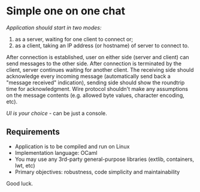 # Simple one on one chat

*Application should start in two modes:*

1. as a server, waiting for one client to connect or;
2. as a client, taking an IP address (or hostname) of server to connect to.

After connection is established, user on either side (server and client) can send messages to the other side. After connection is terminated by the client, server continues waiting for another client. The receiving side should acknowledge every incoming message (automatically send back a "message received" indication), sending side should show the roundtrip time for acknowledgment.
Wire protocol shouldn't make any assumptions on the message contents (e.g. allowed byte values, character encoding, etc).

*UI is your choice* - can be just a console.

## Requirements

- Application is to be compiled and run on Linux
- Implementation language: OCaml
- You may use any 3rd-party general-purpose libraries (extlib, containers, lwt, etc)
- Primary objectives: robustness, code simplicity and maintainability

Good luck.
